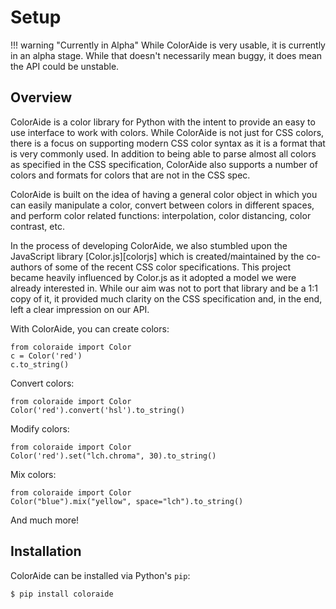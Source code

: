 # Setup

!!! warning "Currently in Alpha"
    While ColorAide is very usable, it is currently in an alpha stage. While that doesn't necessarily mean buggy, it
    does mean the API could be unstable.

## Overview

ColorAide is a color library for Python with the intent to provide an easy to use interface to work with colors. While
ColorAide is not just for CSS colors, there is a focus on supporting modern CSS color syntax as it is a format that is
very commonly used. In addition to being able to parse almost all colors as specified in the CSS specification,
ColorAide also supports a number of colors and formats for colors that are not in the CSS spec.

ColorAide is built on the idea of having a general color object in which you can easily manipulate a color, convert
between colors in different spaces, and perform color related functions: interpolation, color distancing, color
contrast, etc.

In the process of developing ColorAide, we also stumbled upon the JavaScript library [Color.js][colorjs] which is
created/maintained by the co-authors of some of the recent CSS color specifications. This project became heavily
influenced by Color.js as it adopted a model we were already interested in. While our aim was not to port that library
and be a 1:1 copy of it, it provided much clarity on the CSS specification and, in the end, left a clear impression on
our API.

With ColorAide, you can create colors:

```color
from coloraide import Color
c = Color('red')
c.to_string()
```

Convert colors:

```color
from coloraide import Color
Color('red').convert('hsl').to_string()
```

Modify colors:

```color
from coloraide import Color
Color('red').set("lch.chroma", 30).to_string()
```

Mix colors:

```color
from coloraide import Color
Color("blue").mix("yellow", space="lch").to_string()
```

And much more!

## Installation

ColorAide can be installed via Python's `pip`:

```console
$ pip install coloraide
```
